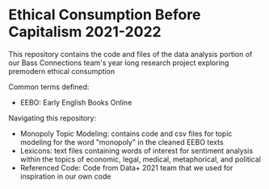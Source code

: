 # Ethical Consumption Before Capitalism 2021-2022

This repository contains the code and files of the data analysis portion of our Bass Connections team's year long research project exploring premodern ethical consumption

Common terms defined:
- EEBO: Early English Books Online

Navigating this repository:
- Monopoly Topic Modeling: contains code and csv files for topic modeling for the word "monopoly" in the cleaned EEBO texts
- Lexicons: text files containing words of interest for sentiment analysis within the topics of economic, legal, medical, metaphorical, and political
- Referenced Code: Code from Data+ 2021 team that we used for inspiration in our own code